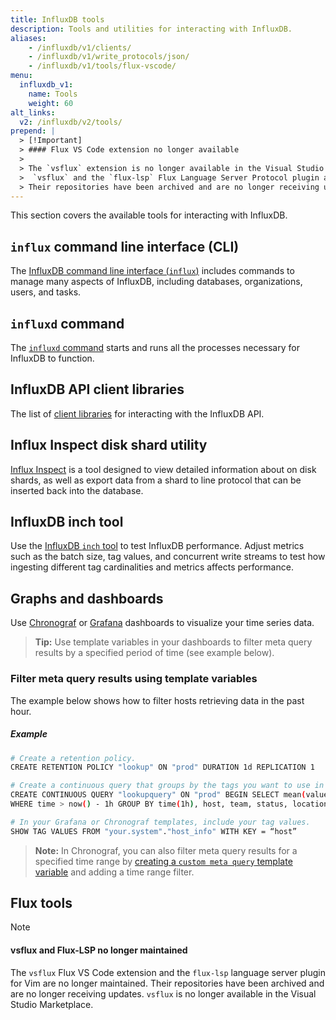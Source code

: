 ```yaml
---
title: InfluxDB tools
description: Tools and utilities for interacting with InfluxDB.
aliases:
    - /influxdb/v1/clients/
    - /influxdb/v1/write_protocols/json/
    - /influxdb/v1/tools/flux-vscode/
menu:
  influxdb_v1:
    name: Tools
    weight: 60
alt_links:
  v2: /influxdb/v2/tools/
prepend: |
  > [!Important]
  > #### Flux VS Code extension no longer available
  >
  > The `vsflux` extension is no longer available in the Visual Studio Marketplace.
  >  `vsflux` and the `flux-lsp` Flux Language Server Protocol plugin are no longer maintained.
  > Their repositories have been archived and are no longer receiving updates.
---
```


This section covers the available tools for interacting with InfluxDB.

## `influx` command line interface (CLI)

The [InfluxDB command line interface (`influx`)](/influxdb/v1/tools/influx-cli/)
includes commands to manage many aspects of InfluxDB, including databases, organizations, users, and tasks.

## `influxd` command

The [`influxd` command](/influxdb/v1/tools/influxd) starts and runs all the processes necessary for InfluxDB to function.

## InfluxDB API client libraries

The list of [client libraries](/influxdb/v1/tools/api_client_libraries/) for interacting with the InfluxDB API.

## Influx Inspect disk shard utility

[Influx Inspect](/influxdb/v1/tools/influx_inspect/) is a tool designed to view detailed information about on disk shards, as well as export data from a shard to line protocol that can be inserted back into the database.

## InfluxDB inch tool

Use the [InfluxDB `inch` tool](/influxdb/v1/tools/inch/) to test InfluxDB performance. Adjust metrics such as the batch size, tag values, and concurrent write streams to test how ingesting different tag cardinalities and metrics affects performance.


## Graphs and dashboards

Use [Chronograf](/chronograf/v1/) or [Grafana](https://grafana.com/docs/grafana/latest/features/datasources/influxdb/) dashboards to visualize your time series data.

> **Tip:** Use template variables in your dashboards to filter meta query results by a specified period of time (see example below).

### Filter meta query results using template variables

The example below shows how to filter hosts retrieving data in the past hour.

##### Example

```sh
# Create a retention policy.
CREATE RETENTION POLICY "lookup" ON "prod" DURATION 1d REPLICATION 1

# Create a continuous query that groups by the tags you want to use in your template variables.
CREATE CONTINUOUS QUERY "lookupquery" ON "prod" BEGIN SELECT mean(value) as value INTO "your.system"."host_info" FROM "cpuload"
WHERE time > now() - 1h GROUP BY time(1h), host, team, status, location END;

# In your Grafana or Chronograf templates, include your tag values.
SHOW TAG VALUES FROM "your.system"."host_info" WITH KEY = “host”
```

> **Note:** In Chronograf, you can also filter meta query results for a specified time range by [creating a `custom meta query` template variable](/chronograf/v1/guides/dashboard-template-variables/#create-custom-template-variables) and adding a time range filter.

## Flux tools

> [!NOTE]
> #### vsflux and Flux-LSP no longer maintained
>
> The `vsflux` Flux VS Code extension and the `flux-lsp` language server plugin for Vim are no longer maintained.
> Their repositories have been archived and are no longer receiving updates.
> `vsflux` is no longer available in the Visual Studio Marketplace.
